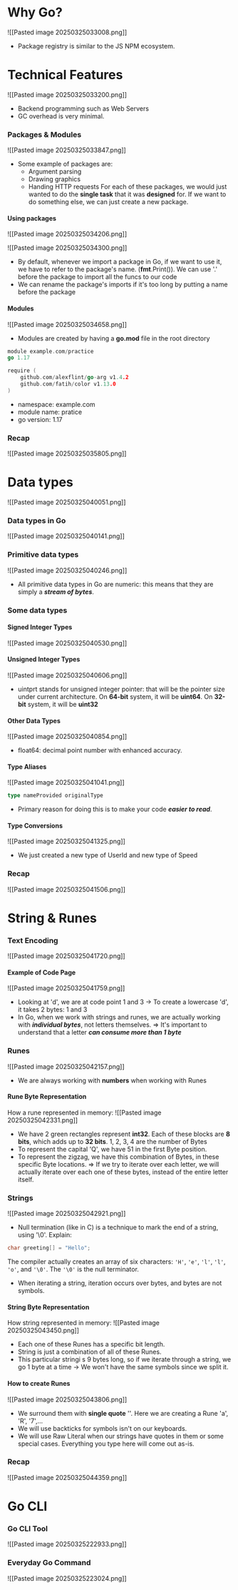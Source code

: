 # Why Go?
![[Pasted image 20250325033008.png]]
- Package registry is similar to the JS NPM ecosystem.

# Technical Features
![[Pasted image 20250325033200.png]]
- Backend programming such as Web Servers
- GC overhead is very minimal.

### Packages & Modules
![[Pasted image 20250325033847.png]]
- Some example of packages are:
	- Argument parsing
	- Drawing graphics
	- Handing HTTP requests
	For each of these packages, we would just wanted to do the **single task** that it was **designed** for. If we want to do something else, we can just create a new package.

#### Using packages
![[Pasted image 20250325034206.png]]

![[Pasted image 20250325034300.png]]
- By default, whenever we import a package in Go, if we want to use it, we have to refer to the package's name. (**fmt**.Print()). We can use '.' before the package to import all the funcs to our code
- We can rename the package's imports if it's too long by putting a name before the package

#### Modules
![[Pasted image 20250325034658.png]]
- Modules are created by having a **go.mod** file in the root directory

```go
module example.com/practice
go 1.17

require (
	github.com/alexflint/go-arg v1.4.2
	github.com/fatih/color v1.13.0
)
```
- namespace: example.com
- module name: pratice
- go version: 1.17

### Recap
![[Pasted image 20250325035805.png]]


# Data types
![[Pasted image 20250325040051.png]]

### Data types in Go
![[Pasted image 20250325040141.png]]

### Primitive data types
![[Pasted image 20250325040246.png]]
- All primitive data types in Go are numeric: this means that they are simply a ***stream of bytes***.

### Some data types
#### Signed Integer Types
![[Pasted image 20250325040530.png]]

#### Unsigned Integer Types
![[Pasted image 20250325040606.png]]
- uintprt stands for unsigned integer pointer: that will be the pointer size under current architecture. On **64-bit** system, it will be **uint64**. On **32-bit** system, it will be **uint32**

#### Other Data Types
![[Pasted image 20250325040854.png]]
- float64: decimal point number with enhanced accuracy.

#### Type Aliases
![[Pasted image 20250325041041.png]]

```go
type nameProvided originalType
```
- Primary reason for doing this is to make your code ***easier to read***.

#### Type Conversions
![[Pasted image 20250325041325.png]]
- We just created a new type of UserId and new type of Speed

### Recap
![[Pasted image 20250325041506.png]]

# String & Runes
### Text Encoding
![[Pasted image 20250325041720.png]]

#### Example of Code Page
![[Pasted image 20250325041759.png]]
- Looking at 'd', we are at code point 1 and 3 -> To create a lowercase 'd', it takes 2 bytes: 1 and 3
- In Go, when we work with strings and runes, we are actually working with ***individual bytes***, not letters themselves. => It's important to understand that a letter ***can consume more than 1 byte***

### Runes
![[Pasted image 20250325042157.png]] 
- We are always working with **numbers** when working with Runes

#### Rune Byte Representation
How a rune represented in memory:
![[Pasted image 20250325042331.png]]
- We have 2 green rectangles represent **int32**. Each of these blocks are **8 bits**, which adds up to **32 bits**. 1, 2, 3, 4 are the number of Bytes
- To represent the capital 'Q', we have 51 in the first Byte position.
- To represent the zigzag, we have this combination of Bytes, in these specific Byte locations.
=>  If we try to iterate over each letter, we will actually iterate over each one of these bytes, instead of the entire letter itself.

### Strings
![[Pasted image 20250325042921.png]]
- Null termination (like in C) is a technique to mark the end of a string, using '\0'. Explain:
```c
char greeting[] = "Hello";
```
The compiler actually creates an array of six characters: `'H'`, `'e'`, `'l'`, `'l'`, `'o'`, and `'\0'`. The `'\0'` is the null terminator.
- When iterating a string, iteration occurs over bytes, and bytes are not symbols.

#### String Byte Representation
How string represented in memory:
![[Pasted image 20250325043450.png]]
- Each one of these Runes has a specific bit length.
- String is just a combination of all of these Runes.
- This particular stringi s 9 bytes long, so if we iterate through a string, we go 1 byte at a time -> We won't have the same symbols since we split it.

#### How to create Runes
![[Pasted image 20250325043806.png]]
- We surround them with **single quote** ''. Here we are creating a Rune 'a', 'R', '7',...
- We will use backticks for symbols isn't on our keyboards.
- We will use Raw Literal when our strings have quotes in them or some special cases. Everything you type here will come out as-is.

### Recap
![[Pasted image 20250325044359.png]]

# Go CLI
### Go CLI Tool
![[Pasted image 20250325222933.png]]

### Everyday Go Command
![[Pasted image 20250325223024.png]]
